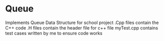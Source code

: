 # Queue
Implements Queue Data Structure for school project
.Cpp files contain the C++ code
.H files contain the header file for c++ file
myTest.cpp contains test cases written by me to ensure code works

